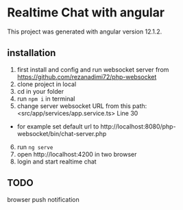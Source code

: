 # Realtime Chat with angular

This project was generated with angular version 12.1.2.

## installation

1. first install and config and run websocket server from https://github.com/rezanadimi72/php-websocket
2. clone project in local
3. cd in your folder
4. run `npm i` in terminal
5. change server websocket URL from this path: <src/app/services/app.service.ts> Line 30 
- for example set default url to http://localhost:8080/php-websocket/bin/chat-server.php
6. run `ng serve`
7. open http://localhost:4200 in two browser
8. login and start realtime chat

## TODO

browser push notification
